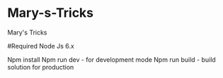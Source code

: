 # Mary-s-Tricks
Mary's Tricks

#Required Node Js 6.x

Npm install
Npm run dev - for development mode
Npm run build - build solution for production
